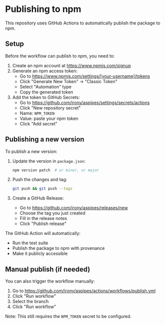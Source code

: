 # Publishing to npm

This repository uses GitHub Actions to automatically publish the package to npm.

## Setup

Before the workflow can publish to npm, you need to:

1. Create an npm account at https://www.npmjs.com/signup
2. Generate an npm access token:
   - Go to https://www.npmjs.com/settings/[your-username]/tokens
   - Click "Generate New Token" → "Classic Token"
   - Select "Automation" type
   - Copy the generated token
3. Add the token to GitHub Secrets:
   - Go to https://github.com/irony/aspipes/settings/secrets/actions
   - Click "New repository secret"
   - Name: `NPM_TOKEN`
   - Value: paste your npm token
   - Click "Add secret"

## Publishing a new version

To publish a new version:

1. Update the version in `package.json`:
   ```bash
   npm version patch  # or minor, or major
   ```

2. Push the changes and tag:
   ```bash
   git push && git push --tags
   ```

3. Create a GitHub Release:
   - Go to https://github.com/irony/aspipes/releases/new
   - Choose the tag you just created
   - Fill in the release notes
   - Click "Publish release"

The GitHub Action will automatically:
- Run the test suite
- Publish the package to npm with provenance
- Make it publicly accessible

## Manual publish (if needed)

You can also trigger the workflow manually:
1. Go to https://github.com/irony/aspipes/actions/workflows/publish.yml
2. Click "Run workflow"
3. Select the branch
4. Click "Run workflow"

Note: This still requires the `NPM_TOKEN` secret to be configured.
